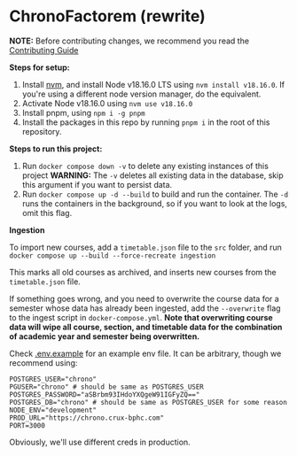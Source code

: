 # ChronoFactorem (rewrite)

**NOTE:** Before contributing changes, we recommend you read the [Contributing Guide](./CONTRIBUTING.md)

**Steps for setup:**

1. Install [nvm](https://github.com/nvm-sh/nvm), and install Node v18.16.0 LTS using `nvm install v18.16.0`. If you're using a different node version manager, do the equivalent.
2. Activate Node v18.16.0 using `nvm use v18.16.0`
3. Install pnpm, using `npm i -g pnpm`
4. Install the packages in this repo by running `pnpm i` in the root of this repository.

**Steps to run this project:**

1. Run `docker compose down -v` to delete any existing instances of this project **WARNING:** The `-v` deletes all existing data in the database, skip this argument if you want to persist data.
2. Run `docker compose up -d --build` to build and run the container. The `-d` runs the containers in the background, so if you want to look at the logs, omit this flag.

**Ingestion**

To import new courses, add a `timetable.json` file to the `src` folder, and run `docker compose up --build --force-recreate ingestion`

This marks all old courses as archived, and inserts new courses from the `timetable.json` file.

If something goes wrong, and you need to overwrite the course data for a semester whose data has already been ingested, add the `--overwrite` flag to the ingest script in `docker-compose.yml`. **Note that overwriting course data will wipe all course, section, and timetable data for the combination of academic year and semester being overwritten.**

Check [.env.example](./.env.example) for an example env file. It can be arbitrary, though we recommend using:

```
POSTGRES_USER="chrono"
PGUSER="chrono" # should be same as POSTGRES_USER
POSTGRES_PASSWORD="aSBrbm93IHdoYXQgeW91IGFyZQ=="
POSTGRES_DB="chrono" # should be same as POSTGRES_USER for some reason
NODE_ENV="development"
PROD_URL="https://chrono.crux-bphc.com"
PORT=3000
```

Obviously, we'll use different creds in production.
